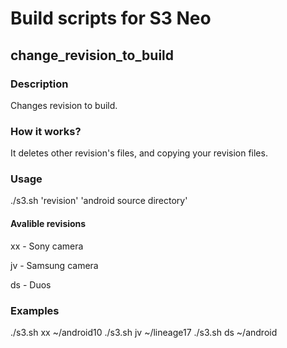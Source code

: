 # Build scripts for S3 Neo

## change_revision_to_build
### Description
Changes revision to build.
### How it works?
It deletes other revision's files, and copying your revision files.

### Usage
./s3.sh 'revision' 'android source directory'
#### Avalible revisions
xx - Sony camera

jv - Samsung camera

ds - Duos

### Examples
./s3.sh xx ~/android10
./s3.sh jv ~/lineage17
./s3.sh ds ~/android
